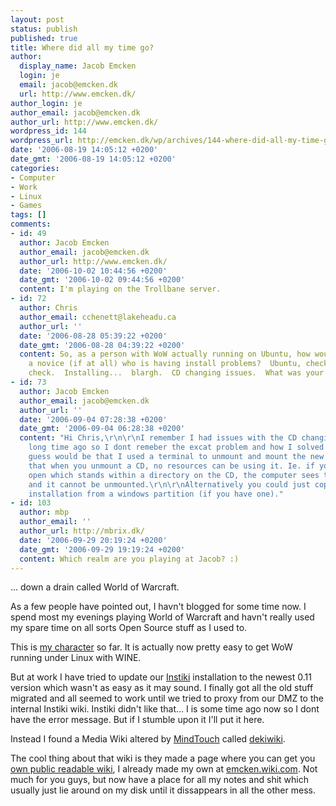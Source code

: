 ```yaml
---
layout: post
status: publish
published: true
title: Where did all my time go?
author:
  display_name: Jacob Emcken
  login: je
  email: jacob@emcken.dk
  url: http://www.emcken.dk/
author_login: je
author_email: jacob@emcken.dk
author_url: http://www.emcken.dk/
wordpress_id: 144
wordpress_url: http://emcken.dk/wp/archives/144-where-did-all-my-time-go.html
date: '2006-08-19 14:05:12 +0200'
date_gmt: '2006-08-19 14:05:12 +0200'
categories:
- Computer
- Work
- Linux
- Games
tags: []
comments:
- id: 49
  author: Jacob Emcken
  author_email: jacob@emcken.dk
  author_url: http://www.emcken.dk/
  date: '2006-10-02 10:44:56 +0200'
  date_gmt: '2006-10-02 09:44:56 +0200'
  content: I'm playing on the Trollbane server.
- id: 72
  author: Chris
  author_email: cchenett@lakeheadu.ca
  author_url: ''
  date: '2006-08-28 05:39:22 +0200'
  date_gmt: '2006-08-28 04:39:22 +0200'
  content: So, as a person with WoW actually running on Ubuntu, how would you advise
    a novice (if at all) who is having install problems?  Ubuntu, check.  WINE, check.  WoW,
    check.  Installing...  blargh.  CD changing issues.  What was your process?
- id: 73
  author: Jacob Emcken
  author_email: jacob@emcken.dk
  author_url: ''
  date: '2006-09-04 07:28:38 +0200'
  date_gmt: '2006-09-04 06:28:38 +0200'
  content: "Hi Chris,\r\n\r\nI remember I had issues with the CD changing but it is
    long time ago so I dont remeber the excat problem and how I solved it. But my
    guess would be that I used a terminal to unmount and mount the new CD's.\r\n\r\nRemember
    that when you unmount a CD, no resources can be using it. Ie. if you have a terminal
    open which stands within a directory on the CD, the computer sees the CD as busy
    and it cannot be unmounted.\r\n\r\nAlternatively you could just copy the entire
    installation from a windows partition (if you have one)."
- id: 103
  author: mbp
  author_email: ''
  author_url: http://mbrix.dk/
  date: '2006-09-29 20:19:24 +0200'
  date_gmt: '2006-09-29 19:19:24 +0200'
  content: Which realm are you playing at Jacob? :)
---
```

... down a drain called World of Warcraft.

As a few people have pointed out, I havn't blogged for some time now. I spend most my evenings playing World of Warcraft and havn't really used my spare time on all sorts Open Source stuff as I used to.

This is [my character][1] so far. It is actually now pretty easy to get WoW running under Linux with WINE.

But at work I have tried to update our [Instiki][2] installation to the newest 0.11 version which wasn't as easy as it may sound. I finally got all the old stuff migrated and all seemed to work until we tried to proxy from our DMZ to the internal Instiki wiki. Instiki didn't like that... I is some time ago now so I dont have the error message. But if I stumble upon it I'll put it here.

Instead I found a Media Wiki altered by [MindTouch][3] called [dekiwiki][4].

The cool thing about that wiki is they made a page where you can get you [own public readable wiki][5], I already made my own at [emcken.wiki.com][6]. Not much for you guys, but now have a place for all my notes and shit which usually just lie around on my disk until it dissappears in all the other mess.

[1]: http://ctprofiles.net/90803
[2]: http://www.instiki.org/
[3]: http://mindtouch.com/
[4]: http://doc.opengarden.org/
[5]: http://www.wiki.com/
[6]: http://emcken.wiki.com/

